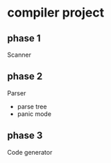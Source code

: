 # compiler project

## phase 1

Scanner

## phase 2

Parser

- parse tree
- panic mode

## phase 3

Code generator
